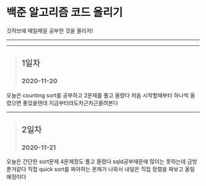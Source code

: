 # 백준 알고리즘 코드 올리기
깃허브에 매일매일 공부한 것을 올리자!


---
***

> ## 1일차
> ### 2020-11-20

오늘은 counting sort를 공부하고 2문제를 풀고 올렸다 처음 시작할때부터 하나씩 올렸으면 좋았을텐데 지금부터라도차근차근올려본다

---

> ## 2일차
> ### 2020-11-21

오늘은 간단한 sort문제 4문제정도 풀고 올렸다 sqld공부때문에 많이는 못하는데 금방 푼거같다 직접 quick sort를 짜야하는 문제가 나와서
 내일은 직접 정렬을 짜보고 올릴예정이다
